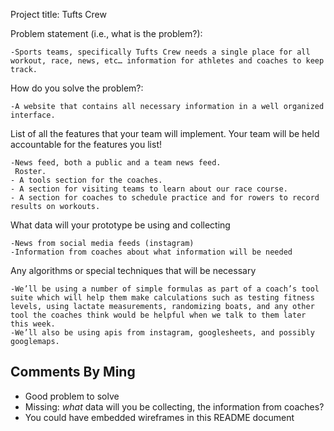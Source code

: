 Project title:  Tufts Crew

Problem statement (i.e., what is the problem?):

	-Sports teams, specifically Tufts Crew needs a single place for all workout, race, news, etc… information for athletes and coaches to keep track.

How do you solve the problem?:

	-A website that contains all necessary information in a well organized interface.

List of all the features that your team will implement. Your team will be held accountable for the features you list!

	-News feed, both a public and a team news feed.
	 Roster.
	- A tools section for the coaches.
	- A section for visiting teams to learn about our race course.
	- A section for coaches to schedule practice and for rowers to record results on workouts. 

What data will your prototype be using and collecting

	-News from social media feeds (instagram)
	-Information from coaches about what information will be needed


Any algorithms or special techniques that will be necessary

	-We’ll be using a number of simple formulas as part of a coach’s tool suite which will help them make calculations such as testing fitness levels, using lactate measurements, randomizing boats, and any other tool the coaches think would be helpful when we talk to them later this week. 
	-We’ll also be using apis from instagram, googlesheets, and possibly googlemaps. 

## Comments By Ming
* Good problem to solve
* Missing: *what* data will you be collecting, the information from coaches?
* You could have embedded wireframes in this README document
